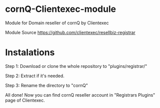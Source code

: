 # cornQ-Clientexec-module
Module for Domain reseller of cornQ by Clientexec

Module Source https://github.com/clientexec/resellbiz-registrar

# Instalations

Step 1: Download or clone the whole repository to "plugins/registrar/"

Step 2: Extract if it's needed.

Step 3: Rename the directory to "cornQ"

All done! Now you can find cornQ reseller account in "Registrars Plugins" page of Clientexec.
